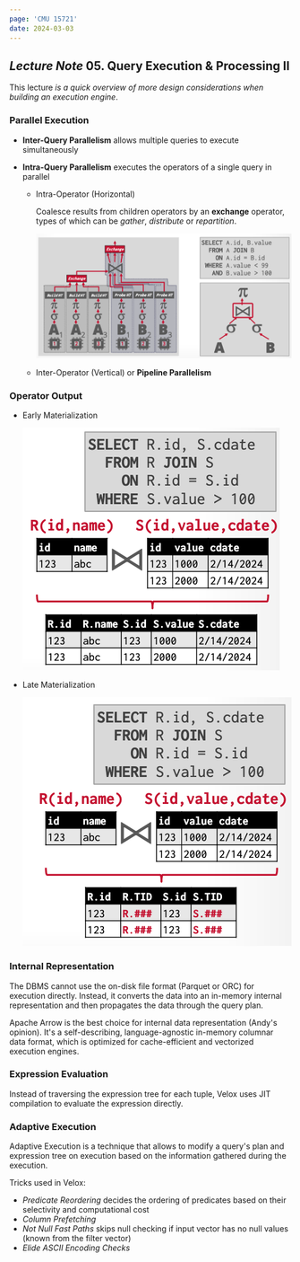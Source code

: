 ```yaml
---
page: 'CMU 15721'
date: 2024-03-03
---
```


## _Lecture Note_ 05. Query Execution & Processing II

This lecture _is a quick overview of more design considerations when building an execution engine_.

### Parallel Execution

- **Inter-Query Parallelism** allows multiple queries to execute simultaneously
- **Intra-Query Parallelism** executes the operators of a single query in parallel

  - Intra-Operator (Horizontal)

    Coalesce results from children operators by an **exchange** operator, types of which can be _gather_, _distribute_ or _repartition_.

    ![Exchange Operator](exchange-operator.png)

  - Inter-Operator (Vertical) or **Pipeline Parallelism**

### Operator Output

- Early Materialization

  ![Early Materialization](early-materialization.png)

- Late Materialization

  ![Late Materialization](late-materialization.png)

### Internal Representation

The DBMS cannot use the on-disk file format (Parquet or ORC) for execution directly. Instead, it converts the data into an in-memory internal representation and then propagates the data through the query plan.

Apache Arrow is the best choice for internal data representation (Andy's opinion). It's a self-describing, language-agnostic in-memory columnar data format, which is optimized for cache-efficient and vectorized execution engines.

### Expression Evaluation

Instead of traversing the expression tree for each tuple, Velox uses JIT compilation to evaluate the expression directly.

### Adaptive Execution

Adaptive Execution is a technique that allows to modify a query's plan and expression tree on execution based on the information gathered during the execution.

Tricks used in Velox:

- _Predicate Reordering_ decides the ordering of predicates based on their selectivity and computational cost
- _Column Prefetching_
- _Not Null Fast Paths_ skips null checking if input vector has no null values (known from the filter vector)
- _Elide ASCII Encoding Checks_
